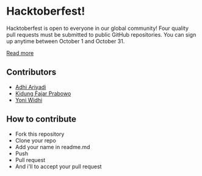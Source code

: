 # Hacktoberfest!

Hacktoberfest is open to everyone in our global community! Four quality pull requests must be submitted to public GitHub repositories. You can sign up anytime between October 1 and October 31.

[Read more](https://hacktoberfest.digitalocean.com/faq/)

## Contributors

- [Adhi Ariyadi](https://github.com/adhiariyadi)
- [Kidung Fajar Prabowo](https://github.com/kfajarbowo)
- [Yoni Widhi](https://github.com/NichiNect)


## How to contribute

- Fork this repository
- Clone your repo
- Add your name in readme.md
- Push
- Pull request
- And i'll to accept your pull request

